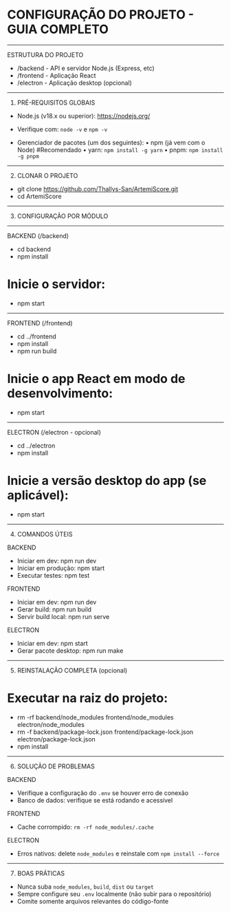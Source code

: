 CONFIGURAÇÃO DO PROJETO - GUIA COMPLETO
=======================================
---------------------
ESTRUTURA DO PROJETO

- /backend     - API e servidor Node.js (Express, etc)
- /frontend    - Aplicação React
- /electron    - Aplicação desktop (opcional)
-------------------------
1. PRÉ-REQUISITOS GLOBAIS

- Node.js (v18.x ou superior): https://nodejs.org/
- Verifique com: `node -v` e `npm -v`

- Gerenciador de pacotes (um dos seguintes):
  • npm (já vem com o Node) #Recomendado
  • yarn: `npm install -g yarn`
  • pnpm: `npm install -g pnpm`
-------------------
2. CLONAR O PROJETO

- git clone https://github.com/Thallys-San/ArtemiScore.git
- cd ArtemiScore
--------------------------
3. CONFIGURAÇÃO POR MÓDULO

------------------
BACKEND (/backend)

- cd backend
- npm install
# Inicie o servidor:
- npm start
--------------------
FRONTEND (/frontend)

- cd ../frontend
- npm install
- npm run build
# Inicie o app React em modo de desenvolvimento:
- npm start
-------------------------------
ELECTRON (/electron - opcional)

- cd ../electron
- npm install
# Inicie a versão desktop do app (se aplicável):
- npm start
------------------
4. COMANDOS ÚTEIS


BACKEND
- Iniciar em dev:        npm run dev
- Iniciar em produção:   npm start
- Executar testes:       npm test

FRONTEND
- Iniciar em dev:        npm run dev
- Gerar build:           npm run build
- Servir build local:    npm run serve

ELECTRON
- Iniciar em dev:        npm start
- Gerar pacote desktop:  npm run make
-----------------------------------
5. REINSTALAÇÃO COMPLETA (opcional)

# Executar na raiz do projeto:
- rm -rf backend/node_modules frontend/node_modules electron/node_modules
- rm -f backend/package-lock.json frontend/package-lock.json electron/package-lock.json
- npm install
------------------------
6. SOLUÇÃO DE PROBLEMAS


BACKEND
- Verifique a configuração do `.env` se houver erro de conexão
- Banco de dados: verifique se está rodando e acessível

FRONTEND
- Cache corrompido: `rm -rf node_modules/.cache`

ELECTRON
- Erros nativos: delete `node_modules` e reinstale com `npm install --force`
-----------------
7. BOAS PRÁTICAS

- Nunca suba `node_modules`, `build`, `dist` ou `target`
- Sempre configure seu `.env` localmente (não subir para o repositório)
- Comite somente arquivos relevantes do código-fonte
